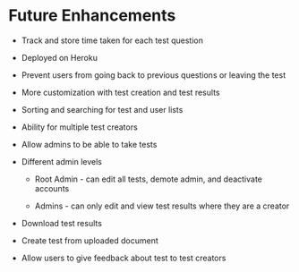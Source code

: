# Future Enhancements

* Track and store time taken for each test question

* Deployed on Heroku

* Prevent users from going back to previous questions or leaving the test

* More customization with test creation and test results

* Sorting and searching for test and user lists

* Ability for multiple test creators

* Allow admins to be able to take tests

* Different admin levels
  * Root Admin - can edit all tests, demote admin, and deactivate accounts

  * Admins - can only edit and view test results where they are a creator

* Download test results

* Create test from uploaded document

* Allow users to give feedback about test to test creators